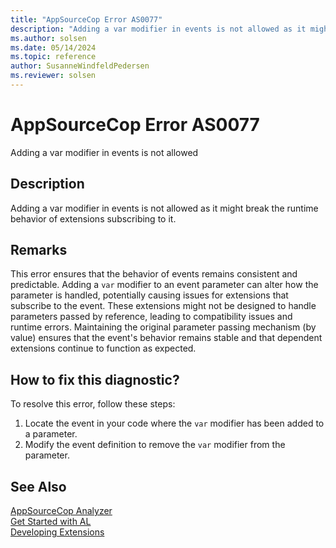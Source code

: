 ```yaml
---
title: "AppSourceCop Error AS0077"
description: "Adding a var modifier in events is not allowed as it might break the runtime behavior of extensions subscribing to it."
ms.author: solsen
ms.date: 05/14/2024
ms.topic: reference
author: SusanneWindfeldPedersen
ms.reviewer: solsen
---
```

[//]: # (START>DO_NOT_EDIT)
[//]: # (IMPORTANT:Do not edit any of the content between here and the END>DO_NOT_EDIT.)
[//]: # (Any modifications should be made in the .xml files in the ModernDev repo.)
# AppSourceCop Error AS0077
Adding a var modifier in events is not allowed

## Description
Adding a var modifier in events is not allowed as it might break the runtime behavior of extensions subscribing to it.

[//]: # (IMPORTANT: END>DO_NOT_EDIT)

## Remarks

This error ensures that the behavior of events remains consistent and predictable. Adding a `var` modifier to an event parameter can alter how the parameter is handled, potentially causing issues for extensions that subscribe to the event. These extensions might not be designed to handle parameters passed by reference, leading to compatibility issues and runtime errors. Maintaining the original parameter passing mechanism (by value) ensures that the event's behavior remains stable and that dependent extensions continue to function as expected.

## How to fix this diagnostic?

To resolve this error, follow these steps:

1. Locate the event in your code where the `var` modifier has been added to a parameter.
2. Modify the event definition to remove the `var` modifier from the parameter.

## See Also

[AppSourceCop Analyzer](appsourcecop.md)  
[Get Started with AL](../devenv-get-started.md)  
[Developing Extensions](../devenv-dev-overview.md)  